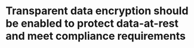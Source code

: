 # Transparent data encryption should be enabled to protect data-at-rest and meet compliance requirements
